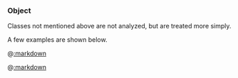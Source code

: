 ### Object

Classes not mentioned above are not analyzed, but are treated more simply.

A few examples are shown below.

@[:markdown](datetime/show.md)

@[:markdown](regexp/show.md)
